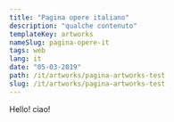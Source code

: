 ```yaml
---
title: "Pagina opere italiano"
description: "qualche contenuto"
templateKey: artworks
nameSlug: pagina-opere-it
tags: web
lang: it
date: "05-03-2019"
path: /it/artworks/pagina-artworks-test
slug: /it/artworks/pagina-artworks-test
---
```


Hello! ciao!
